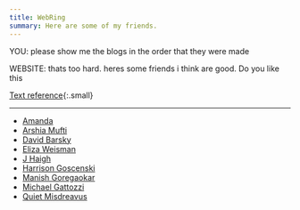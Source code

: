 ```yaml
---
title: WebRing
summary: Here are some of my friends.
---
```


YOU: please show me the blogs in the order that they were made

WEBSITE: thats too hard. heres some friends i think are good. Do you like this

[Text reference][joke]{:.small}

----

- [Amanda](//notawful.org)
- [Arshia Mufti](//arshiamufti.com)
- [David Barsky](//davidbarsky.com)
- [Eliza Weisman](//elizas.website)
- [J Haigh](//optimistictypes.com)
- [Harrison Goscenski](//hgoscenski.com)
- [Manish Goregaokar](//manishearth.github.io)
- [Michael Gattozzi](//mgattozzi.com)
- [Quiet Misdreavus](//quietmisdreavus.net)

[joke]: https://twitter.com/dril/status/760997832237129729
